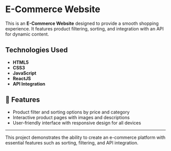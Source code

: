 # E-Commerce Website

This is an **E-Commerce Website** designed to provide a smooth shopping experience. It features product filtering, sorting, and integration with an API for dynamic content.

## Technologies Used
- **HTML5**
- **CSS3**
- **JavaScript**
- **ReactJS**
- **API Integration**

## 📱 Features
- Product filter and sorting options by price and category
- Interactive product pages with images and descriptions
- User-friendly interface with responsive design for all devices

---
This project demonstrates the ability to create an e-commerce platform with essential features such as sorting, filtering, and API integration.
